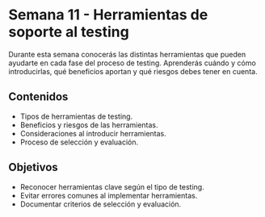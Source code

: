 # Semana 11 - Herramientas de soporte al testing

Durante esta semana conocerás las distintas herramientas que pueden ayudarte en cada fase del proceso de testing. Aprenderás cuándo y cómo introducirlas, qué beneficios aportan y qué riesgos debes tener en cuenta.

## Contenidos

- Tipos de herramientas de testing.
- Beneficios y riesgos de las herramientas.
- Consideraciones al introducir herramientas.
- Proceso de selección y evaluación.

## Objetivos

- Reconocer herramientas clave según el tipo de testing.
- Evitar errores comunes al implementar herramientas.
- Documentar criterios de selección y evaluación.
